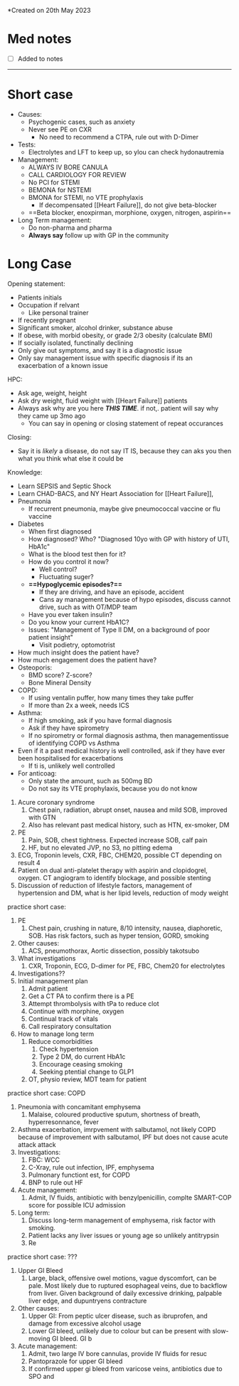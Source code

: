 *Created on 20th May 2023

# Med notes
- [ ] Added to notes
---

# Short case
- Causes:
	- Psychogenic cases, such as anxiety
	- Never see PE on CXR
		- No need to recommend a CTPA, rule out with D-Dimer
- Tests:
	- Electrolytes and LFT to keep up, so ylou can check hydonautremia
- Management:
	- ALWAYS IV BORE CANULA
	- CALL CARDIOLOGY FOR REVIEW
	- No PCI for STEMI
	- BEMONA for NSTEMI
	- BMONA for STEMI, no VTE prophylaxis
		- If decompensated [[Heart Failure]], do not give beta-blocker
	- ==Beta blocker, enoxpirman, morphione, oxygen, nitrogen, aspirin==
- Long Term management:
	- Do non-pharma and pharma
	- **Always say** follow up with GP in the community

# Long Case

Opening statement:
- Patients initials
- Occupation if relvant
	- Like personal trainer
- If recently pregnant
- Significant smoker, alcohol drinker, substance abuse
- If obese, with morbid obesity, or grade 2/3 obesity (calculate BMI)
- If socially isolated, functinally declining
- Only give out symptoms, and say it is a diagnostic issue
- Only say management issue with specific diagnosis if its an exacerbation of a known issue

HPC:
- Ask age, weight, height
- Ask dry weight, fluid weight with [[Heart Failure]] patients
- Always ask why are you here ***THIS TIME***. if not,. patient will say why they came up 3mo ago
	- You can say in opening or closing statement of repeat occurances

Closing:
- Say it is *likely* a disease, do not say IT IS, because they can aks you then what you think what else it could be

Knowledge:
- Learn SEPSIS and Septic Shock
- Learn CHAD-BACS, and NY Heart Association for [[Heart Failure]],
- Pneumonia
	- If recurrent pneumonia, maybe give pneumococcal vaccine or flu vaccine
- Diabetes
	- When first diagnosed
	- How diagnosed? Who? "Diagnosed 10yo with GP with history of UTI, HbA1c"
	- What is the blood test then for it?
	- How do you control it now?
		- Well control?
		- Fluctuating suger?
	- **==Hypoglycemic episodes?==**
		- If they are driving, and have an episode, accident
		- Cans ay management because of hypo episodes, discuss cannot drive, such as with OT/MDP team
	- Have you ever taken insulin?
	- Do you know your current HbA1C?
	- Issues: "Management of Type II DM, on a background of poor patient insight"
		- Visit podietry, optomotrist
- How much insight does the patient have?
- How much engagement does the patient have?
- Osteoporis:
	- BMD score? Z-score?
	- Bone Mineral Density
- COPD:
	- If using ventalin puffer, how many times they take puffer
	- If more than 2x a week, needs ICS
- Asthma:
	- If high smoking, ask if you have formal diagnosis
	- Ask if they have spirometry
	- If no spirometry or formal diagnosis asthma, then managementissue of identifying COPD vs Asthma
- Even if it a past medical history is well controlled, ask if they have ever been hospitalised for exacerbations
	- If ti is, unlikely well controlled
- For anticoag:
	- Only state the amount, such as 500mg BD
	- Do not say its VTE prophylaxis, because you do not know


1. Acure coronary syndrome
	1. Chest pain, radiation, abrupt onset, nausea and mild SOB, improved with GTN
	2. Also has relevant past medical history, such as HTN, ex-smoker, DM
2. PE
	1. Pain, SOB, chest tightness. Expected increase SOB, calf pain
	2. HF, but no elevated JVP, no S3, no pitting edema
3. ECG, Troponin levels, CXR, FBC, CHEM20, possible CT depending on result
4
5. Patient on dual anti-platelet therapy with aspirin and clopidogrel, oxygen. CT angiogram to identify blockage, and possible stenting
6. Discussion of reduction of lifestyle factors, management of hypertension and DM, what is her lipid levels, reduction of mody weight


practice short case:
1. PE
	1. Chest pain, crushing in nature, 8/10 intensity, nausea, diaphoretic, SOB. Has risk factors, such as hyper tension, GORD, smoking
2. Other causes:
	1. ACS, pneumothorax, Aortic dissection, possibly takotsubo
3. What investigations
	1. CXR, Troponin, ECG, D-dimer for PE, FBC, Chem20 for electrolytes
4. Investigations??
5. Initial management plan
	1. Admit patient
	2. Get a CT PA to confirm there is a PE
	3. Attempt thrombolysis with tPa to reduce clot
	4. Continue with morphine, oxygen
	5. Continual track of vitals
	6. Call respiratory consultation
6. How to manage long term
	1. Reduce comorbidities
		1. Check hypertension
		2. Type 2 DM, do current HbA1c
		3. Encourage ceasing smoking
		4. Seeking ptential change to GLP1
	2. OT, physio review, MDT team for patient

practice short case: COPD
1. Pneumonia with concamitant emphysema
	1. Malaise, coloured productive sputum, shortness of breath, hyperresonnance, fever
2. Asthma exacerbation, imrpvement with salbutamol, not likely COPD because of improvement with salbutamol, IPF but does not cause acute attack attack
3. Investigations:
	1. FBC: WCC
	2. C-Xray, rule out infection, IPF, emphysema
	3. Pulmonary functiont est, for COPD
	4. BNP to rule out HF
4. Acute management:
	1. Admit, IV fluids, antibiotic with benzylpenicillin, complte SMART-COP score for possible ICU admission
5. Long term:
	1. Discuss long-term management of emphysema, risk factor with smoking.
	2. Patient lacks any liver issues or young age so unlikely antitrypsin
	3. Re

practice short case: ???
1. Upper GI Bleed
	1. Large, black, offensive owel motions, vague dyscomfort, can be pale. Most likely due to ruptured esophageal veins, due to backflow from liver. Given background of daily excessive drinking, palpable liver edge, and dupuntryens contracture
2. Other causes:
	1. Upper GI: From peptic ulcer disease, such as ibruprofen, and damage from excessive alcohol usage
	2. Lower GI bleed, unlikely due to colour but can be present with slow-moving GI bleed. GI b
3. Acute management:
	1. Admit, two large IV bore cannulas, provide IV fluids for resuc
	2. Pantoprazole for upper GI bleed
	3. If confirmed upper gi bleed from varicose veins, antibiotics due to SPO and 